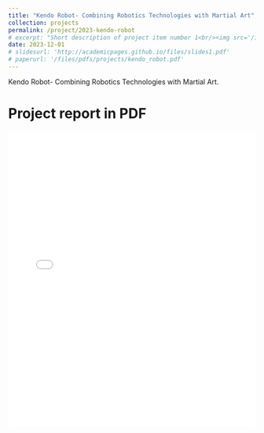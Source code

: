 ```yaml
---
title: "Kendo Robot- Combining Robotics Technologies with Martial Art"
collection: projects
permalink: /project/2023-kendo-robot
# excerpt: "Short description of project item number 1<br/><img src='/images/500x300.png'>"
date: 2023-12-01
# slidesurl: 'http://academicpages.github.io/files/slides1.pdf'
# paperurl: '/files/pdfs/projects/kendo_robot.pdf'
---
```


Kendo Robot- Combining Robotics Technologies with Martial Art.


Project report in PDF
======
<embed src="/files/pdfs/projects/kendo_robot.pdf" type="application/pdf" width="100%" height="600px" />


